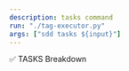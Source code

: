 ```yaml
---
description: tasks command
run: "./tag-executor.py"
args: ["sdd tasks ${input}"]
---
```


✅ TASKS Breakdown
